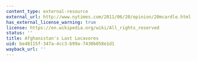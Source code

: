 ```yaml
---
content_type: external-resource
external_url: http://www.nytimes.com/2011/06/20/opinion/20mcardle.html
has_external_license_warning: true
license: https://en.wikipedia.org/wiki/All_rights_reserved
status: ''
title: Afghanistan's Last Locavores
uid: be48115f-347a-4cc3-b99a-7430b058e1d1
wayback_url: ''
---
```

